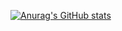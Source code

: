 <!--
### Hi there 👋
-->

[![Anurag's GitHub stats](https://github-readme-stats.vercel.app/api?username=lorenzg2006)](https://github.com/anuraghazra/github-readme-stats)

<!--
[![ko-fi](https://ko-fi.com/img/githubbutton_sm.svg)](https://ko-fi.com/F2F217AUE4)
-->

<!--
**LorenzG2006/LorenzG2006** is a ✨ _special_ ✨ repository because its `README.md` (this file) appears on your GitHub profile.
Here are some ideas to get you started:
- 🔭 I’m currently working on ...
- 🌱 I’m currently learning ...
- 👯 I’m looking to collaborate on ...
- 🤔 I’m looking for help with ...
- 💬 Ask me about ...
- 📫 How to reach me: ...
- 😄 Pronouns: ...
- ⚡ Fun fact: ...
-->
